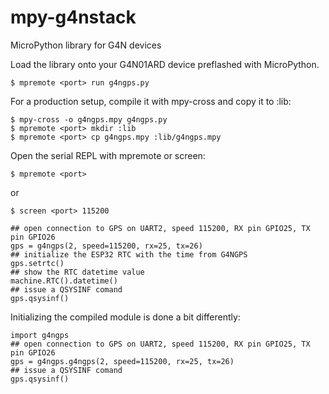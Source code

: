 # mpy-g4nstack
MicroPython library for G4N devices 

Load the library onto your G4N01ARD device preflashed with MicroPython.

`$ mpremote <port> run g4ngps.py`

For a production setup, compile it with mpy-cross and copy it to :lib:

```
$ mpy-cross -o g4ngps.mpy g4ngps.py
$ mpremote <port> mkdir :lib
$ mpremote <port> cp g4ngps.mpy :lib/g4ngps.mpy
```

Open the serial REPL with mpremote or screen:

`$ mpremote <port>`

or 

`$ screen <port> 115200`

```
## open connection to GPS on UART2, speed 115200, RX pin GPIO25, TX pin GPIO26
gps = g4ngps(2, speed=115200, rx=25, tx=26)
## initialize the ESP32 RTC with the time from G4NGPS
gps.setrtc()
## show the RTC datetime value
machine.RTC().datetime()
## issue a QSYSINF comand
gps.qsysinf()
```

Initializing the compiled module is done a bit differently:

```
import g4ngps
## open connection to GPS on UART2, speed 115200, RX pin GPIO25, TX pin GPIO26
gps = g4ngps.g4ngps(2, speed=115200, rx=25, tx=26)
## issue a QSYSINF comand
gps.qsysinf()
```
